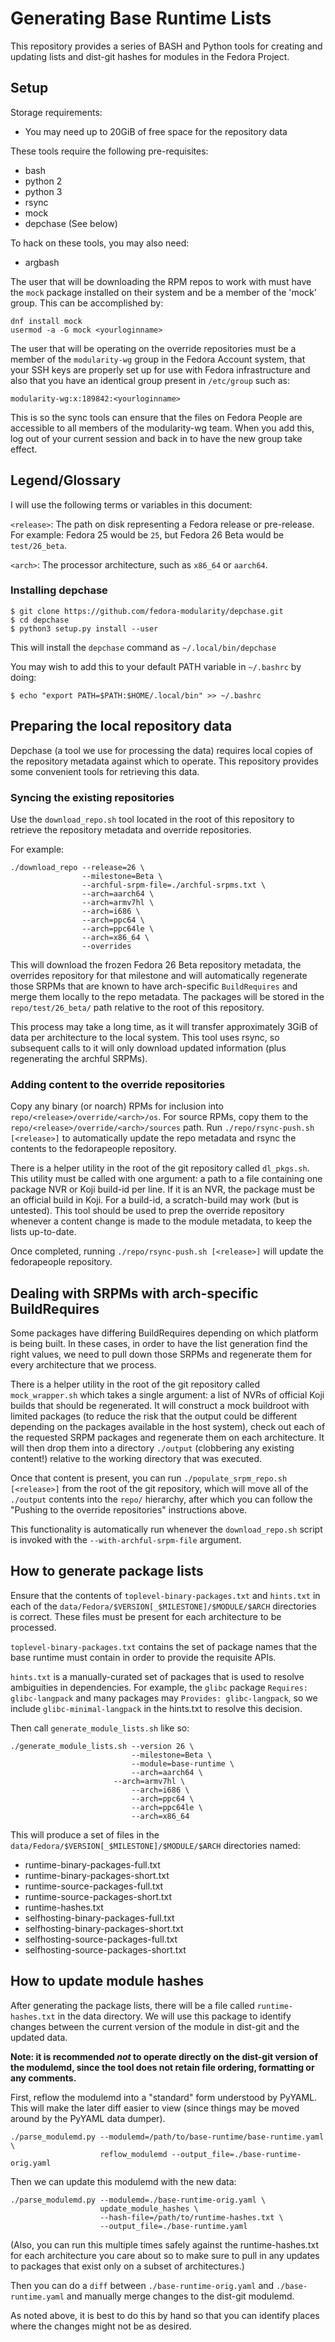 # Generating Base Runtime Lists

This repository provides a series of BASH and Python tools for creating and
updating lists and dist-git hashes for modules in the Fedora Project.

## Setup
Storage requirements:
* You may need up to 20GiB of free space for the repository data

These tools require the following pre-requisites:
* bash
* python 2
* python 3
* rsync
* mock
* depchase (See below)

To hack on these tools, you may also need:
* argbash

The user that will be downloading the RPM repos to work with must have the
`mock` package installed on their system and be a member of the 'mock' group.
This can be accomplished by:
```
dnf install mock
usermod -a -G mock <yourloginname>
```

The user that will be operating on the override repositories must be a member
of the `modularity-wg` group in the Fedora Account system, that your SSH keys
are properly set up for use with Fedora infrastructure and also that you have
an identical group present in `/etc/group` such as:
```
modularity-wg:x:189842:<yourloginname>
```
This is so the sync tools can ensure that the files on Fedora People are
accessible to all members of the modularity-wg team. When you add this, log out
of your current session and back in to have the new group take effect.

## Legend/Glossary
I will use the following terms or variables in this document:

`<release>`: The path on disk representing a Fedora release or pre-release.
For example: Fedora 25 would be `25`, but Fedora 26 Beta would be
`test/26_beta`.

`<arch>`: The processor architecture, such as `x86_64` or `aarch64`.

### Installing depchase

```
$ git clone https://github.com/fedora-modularity/depchase.git
$ cd depchase
$ python3 setup.py install --user
```
This will install the `depchase` command as `~/.local/bin/depchase`

You may wish to add this to your default PATH variable in `~/.bashrc` by doing:
```
$ echo "export PATH=$PATH:$HOME/.local/bin" >> ~/.bashrc
```

## Preparing the local repository data

Depchase (a tool we use for processing the data) requires local copies of the
repository metadata against which to operate. This repository provides some
convenient tools for retrieving this data.

### Syncing the existing repositories

Use the `download_repo.sh` tool located in the root of this repository to
retrieve the repository metadata and override repositories.

For example:

```
./download_repo --release=26 \
                --milestone=Beta \
                --archful-srpm-file=./archful-srpms.txt \
                --arch=aarch64 \
                --arch=armv7hl \
                --arch=i686 \
                --arch=ppc64 \
                --arch=ppc64le \
                --arch=x86_64 \
                --overrides
```

This will download the frozen Fedora 26 Beta repository metadata, the overrides
repository for that milestone and will automatically regenerate those SRPMs that
are known to have arch-specific `BuildRequires` and merge them locally to the
repo metadata. The packages will be stored in the `repo/test/26_beta/` path
relative to the root of this repository.

This process may take a long time, as it will transfer approximately 3GiB of
data per architecture to the local system. This tool uses rsync, so subsequent
calls to it will only download updated information (plus regenerating the
archful SRPMs).

### Adding content to the override repositories

Copy any binary (or noarch) RPMs for inclusion into
`repo/<release>/override/<arch>/os`. For source RPMs, copy them to the
`repo/<release>/override/<arch>/sources` path. Run
`./repo/rsync-push.sh [<release>]` to automatically update the repo metadata and
rsync the contents to the fedorapeople repository.

There is a helper utility in the root of the git repository called `dl_pkgs.sh`.
This utility must be called with one argument: a path to a file containing one
package NVR or Koji build-id per line. If it is an NVR, the package must be an
official build in Koji. For a build-id, a scratch-build may work (but is
untested). This tool should be used to prep the override repository whenever a
content change is made to the module metadata, to keep the lists up-to-date.

Once completed, running `./repo/rsync-push.sh [<release>]` will update the
fedorapeople repository.

## Dealing with SRPMs with arch-specific BuildRequires
Some packages have differing BuildRequires depending on which platform is being
built. In these cases, in order to have the list generation find the right
values, we need to pull down those SRPMs and regenerate them for every
architecture that we process.

There is a helper utility in the root of the git repository called
`mock_wrapper.sh` which takes a single argument: a list of NVRs of official Koji
builds that should be regenerated. It will construct a mock buildroot with
limited packages (to reduce the risk that the output could be different
depending on the packages available in the host system), check out each of the
requested SRPM packages and regenerate them on each architecture. It will then
drop them into a directory `./output` (clobbering any existing content!) relative
to the working directory that was executed.

Once that content is present, you can run `./populate_srpm_repo.sh [<release>]`
from the root of the git repository, which will move all of the `./output`
contents into the `repo/` hierarchy, after which you can follow the "Pushing to
the override repositories" instructions above.

This functionality is automatically run whenever the `download_repo.sh` script
is invoked with the `--with-archful-srpm-file` argument.

## How to generate package lists
Ensure that the contents of `toplevel-binary-packages.txt` and `hints.txt` in
each of the `data/Fedora/$VERSION[_$MILESTONE]/$MODULE/$ARCH` directories is correct.
These files must be present for each architecture to be processed.

`toplevel-binary-packages.txt` contains the set of package names that the base
runtime must contain in order to provide the requisite APIs.

`hints.txt` is a manually-curated set of packages that is used to resolve
ambiguities in dependencies. For example, the `glibc` package
`Requires: glibc-langpack` and many packages may `Provides: glibc-langpack`, so
we include `glibc-minimal-langpack` in the hints.txt to resolve this decision.


Then call `generate_module_lists.sh` like so:

```
./generate_module_lists.sh --version 26 \
                           --milestone=Beta \
                           --module=base-runtime \
                           --arch=aarch64 \
	                   --arch=armv7hl \
                           --arch=i686 \
                           --arch=ppc64 \
                           --arch=ppc64le \
                           --arch=x86_64
```

This will produce a set of files in the
`data/Fedora/$VERSION[_$MILESTONE]/$MODULE/$ARCH` directories named:
* runtime-binary-packages-full.txt
* runtime-binary-packages-short.txt
* runtime-source-packages-full.txt
* runtime-source-packages-short.txt
* runtime-hashes.txt
* selfhosting-binary-packages-full.txt
* selfhosting-binary-packages-short.txt
* selfhosting-source-packages-full.txt
* selfhosting-source-packages-short.txt

## How to update module hashes
After generating the package lists, there will be a file called
`runtime-hashes.txt` in the data directory. We will use this package to
identify changes between the current version of the module in dist-git and the
updated data.

__Note: it is recommended _not_ to operate directly on the dist-git version of
the modulemd, since the tool does not retain file ordering, formatting or any
comments.__

First, reflow the modulemd into a "standard" form understood by PyYAML. This
will make the later diff easier to view (since things may be moved around by
the PyYAML data dumper).
```
./parse_modulemd.py --modulemd=/path/to/base-runtime/base-runtime.yaml \
                    reflow_modulemd --output_file=./base-runtime-orig.yaml
```

Then we can update this modulemd with the new data:
```
./parse_modulemd.py --modulemd=./base-runtime-orig.yaml \
                    update_module_hashes \
                    --hash-file=/path/to/runtime-hashes.txt \
                    --output_file=./base-runtime.yaml
```
(Also, you can run this multiple times safely against the runtime-hashes.txt
for each architecture you care about so to make sure to pull in any updates to
packages that exist only on a subset of architectures.)

Then you can do a `diff` between `./base-runtime-orig.yaml` and
`./base-runtime.yaml` and manually merge changes to the dist-git modulemd.

As noted above, it is best to do this by hand so that you can identify places
where the changes might not be as desired.
